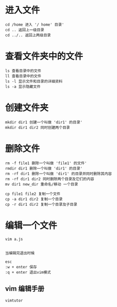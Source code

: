 # 进入文件
```
cd /home 进入 '/ home' 目录'
cd .. 返回上一级目录
cd ../.. 返回上两级目录
```

# 查看文件夹中的文件
```
ls 查看目录中的文件
ll 查看目录中的文件
ls -l 显示文件和目录的详细资料
ls -a 显示隐藏文件
```

# 创建文件夹
```
mkdir dir1 创建一个叫做 'dir1' 的目录'
mkdir dir1 dir2 同时创建两个目录
```


# 删除文件
```
rm -f file1 删除一个叫做 'file1' 的文件'
rmdir dir1 删除一个叫做 'dir1' 的目录'
rm -rf dir1 删除一个叫做 'dir1' 的目录并同时删除其内容
rm -rf dir1 dir2 同时删除两个目录及它们的内容
mv dir1 new_dir 重命名/移动 一个目录

cp file1 file2 复制一个文件
cp -a dir1 dir2 复制一个目录
cp -r dir1 dir2 复制一个目录及子目录
```


# 编辑一个文件
```
vim a.js


当编辑完退出时候

esc
:w + enter 保存
:q + enter 退出vim模式
```


## vim 编辑手册
```
vimtutor
```
